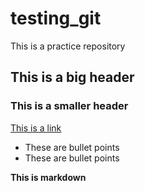 # testing_git

This is a practice repository

## This is a big header

### This is a smaller header 

[This is a link](https://codingnomads.com)

- These are bullet points 
- These are bullet points

**This is markdown**
